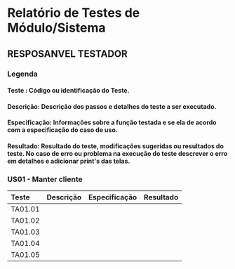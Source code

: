 # Relatório de Testes de Módulo/Sistema
## RESPOSANVEL TESTADOR
### Legenda

#### Teste : Código ou identificação do Teste.
#### Descrição: Descrição dos passos e detalhes do teste a ser executado.
#### Especificação: Informações sobre a função testada e se ela de acordo com a especificação do caso de uso.
#### Resultado: Resultado do teste, modificações sugeridas ou resultados do teste. No caso de erro ou problema na execução do teste descrever o erro em detalhes e adicionar print's das telas. 

### US01 - Manter cliente

|Teste|Descrição|Especificação|Resultado|
| :-- | :-----: | :---------: | :------ |
|TA01.01|       |             |         |
|TA01.02|       |             |         |
|TA01.03|       |             |         |
|TA01.04|       |             |         |
|TA01.05|       |             |         |